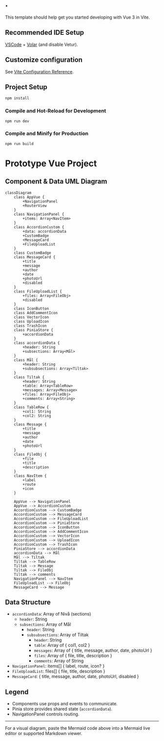 # .

This template should help get you started developing with Vue 3 in Vite.

## Recommended IDE Setup

[VSCode](https://code.visualstudio.com/) + [Volar](https://marketplace.visualstudio.com/items?itemName=Vue.volar) (and disable Vetur).

## Customize configuration

See [Vite Configuration Reference](https://vite.dev/config/).

## Project Setup

```sh
npm install
```

### Compile and Hot-Reload for Development

```sh
npm run dev
```

### Compile and Minify for Production

```sh
npm run build
```

# Prototype Vue Project

## Component & Data UML Diagram

```mermaid
classDiagram
    class AppVue {
        +NavigationPanel
        +RouterView
    }
    class NavigationPanel {
        +items: Array<NavItem>
    }
    class AccordionCustom {
        +data: accordionData
        +CustomBadge
        +MessageCard
        +FileUploadList
    }
    class CustomBadge
    class MessageCard {
        +title
        +message
        +author
        +date
        +photoUrl
        +disabled
    }
    class FileUploadList {
        +files: Array<FileObj>
        +disabled
    }
    class IconButton
    class AddCommentIcon
    class VectorIcon
    class UploadIcon
    class TrashIcon
    class PiniaStore {
        +accordionData
    }
    class accordionData {
        +header: String
        +subsections: Array<Mål>
    }
    class Mål {
        +header: String
        +subsubsections: Array<Tiltak>
    }
    class Tiltak {
        +header: String
        +table: Array<TableRow>
        +messages: Array<Message>
        +files: Array<FileObj>
        +comments: Array<String>
    }
    class TableRow {
        +col1: String
        +col2: String
    }
    class Message {
        +title
        +message
        +author
        +date
        +photoUrl
    }
    class FileObj {
        +file
        +title
        +description
    }
    class NavItem {
        +label
        +route
        +icon
    }

    AppVue --> NavigationPanel
    AppVue --> AccordionCustom
    AccordionCustom --> CustomBadge
    AccordionCustom --> MessageCard
    AccordionCustom --> FileUploadList
    AccordionCustom --> PiniaStore
    AccordionCustom --> IconButton
    AccordionCustom --> AddCommentIcon
    AccordionCustom --> VectorIcon
    AccordionCustom --> UploadIcon
    AccordionCustom --> TrashIcon
    PiniaStore --> accordionData
    accordionData --> Mål
    Mål --> Tiltak
    Tiltak --> TableRow
    Tiltak --> Message
    Tiltak --> FileObj
    Tiltak --> comments
    NavigationPanel --> NavItem
    FileUploadList --> FileObj
    MessageCard --> Message
```

## Data Structure
- `accordionData`: Array of Nivå (sections)
  - `header`: String
  - `subsections`: Array of Mål
    - `header`: String
    - `subsubsections`: Array of Tiltak
      - `header`: String
      - `table`: Array of { col1, col2 }
      - `messages`: Array of { title, message, author, date, photoUrl }
      - `files`: Array of { file, title, description }
      - `comments`: Array of String
- `NavigationPanel`: items[] { label, route, icon? }
- `FileUploadList`: files[] { file, title, description }
- `MessageCard`: { title, message, author, date, photoUrl, disabled }

## Legend
- Components use props and events to communicate.
- Pinia store provides shared state (`accordionData`).
- NavigationPanel controls routing.

---

For a visual diagram, paste the Mermaid code above into a Mermaid live editor or supported Markdown viewer.
